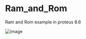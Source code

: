 # Ram_and_Rom
Ram and Rom example in proteus 8.6

![image](https://user-images.githubusercontent.com/71967038/214074349-81993ecb-5f6f-4d4f-9bc2-c4954db83d1e.png)
